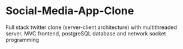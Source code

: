 # Social-Media-App-Clone
Full stack twitter clone (server-client architecture) with multithreaded server, MVC frontend, postgreSQL database and network socket programming
